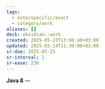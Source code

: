 ```yaml
---
tags:
  - note/specific/exact
  - category/work
aliases: []
deck: obsidian::work
created: 2025-05-23T13:06:48+03:00
updated: 2025-05-24T11:30:06+03:00
sr-due: 2025-05-25
sr-interval: 1
sr-ease: 230
---
```


**Java 8**
—
